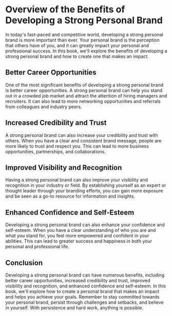 Overview of the Benefits of Developing a Strong Personal Brand
============================================================================

In today's fast-paced and competitive world, developing a strong personal brand is more important than ever. Your personal brand is the perception that others have of you, and it can greatly impact your personal and professional success. In this book, we'll explore the benefits of developing a strong personal brand and how to create one that makes an impact.

Better Career Opportunities
---------------------------

One of the most significant benefits of developing a strong personal brand is better career opportunities. A strong personal brand can help you stand out in a crowded job market and attract the attention of hiring managers and recruiters. It can also lead to more networking opportunities and referrals from colleagues and industry peers.

Increased Credibility and Trust
-------------------------------

A strong personal brand can also increase your credibility and trust with others. When you have a clear and consistent brand message, people are more likely to trust and respect you. This can lead to more business opportunities, partnerships, and collaborations.

Improved Visibility and Recognition
-----------------------------------

Having a strong personal brand can also improve your visibility and recognition in your industry or field. By establishing yourself as an expert or thought leader through your branding efforts, you can gain more exposure and be seen as a go-to resource for information and insights.

Enhanced Confidence and Self-Esteem
-----------------------------------

Developing a strong personal brand can also enhance your confidence and self-esteem. When you have a clear understanding of who you are and what you stand for, you feel more empowered and confident in your abilities. This can lead to greater success and happiness in both your personal and professional life.

Conclusion
----------

Developing a strong personal brand can have numerous benefits, including better career opportunities, increased credibility and trust, improved visibility and recognition, and enhanced confidence and self-esteem. In this book, we'll explore how to create a personal brand that makes an impact and helps you achieve your goals. Remember to stay committed towards your personal brand, persist through challenges and setbacks, and believe in yourself. With persistence and hard work, anything is possible.
